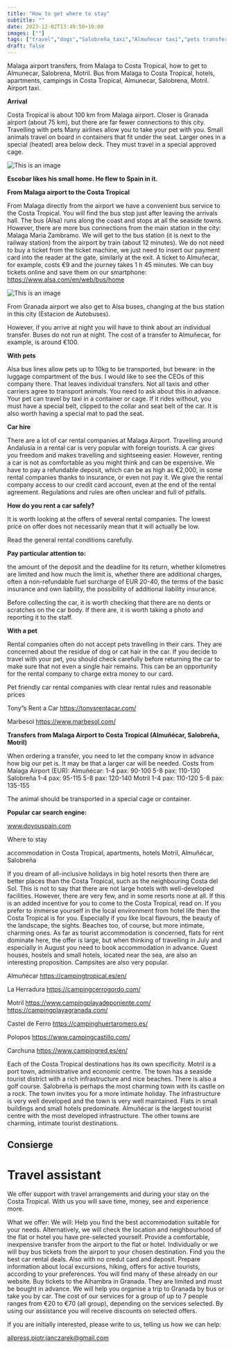 ```yaml
---
title: "How to get where to stay"
subtitle: ""
date: 2023-12-02T13:49:50+10:00
images: [""]
tags: ["travel","dogs","Salobreña_taxi","Almuñecar taxi","pets transfer","pets friendly"]
draft: false
---
```



Malaga airport transfers, from Malaga to Costa Tropical, how to get to Almunecar, Salobrena, Motril. Bus
from Malaga to Costa Tropical, hotels, apartments, campings in Costa Tropical, Almunecar, Salobrena,
Motril. Airport taxi.

**Arrival**

Costa Tropical is about 100 km from Malaga airport. Closer is Granada airport (about 75 km), but there are far fewer connections to this city. 
Travelling with pets
Many airlines allow you to take your pet with you. Small animals travel on board in containers that fit under the seat. Larger ones in a special (heated) area below deck. They must travel in a special approved cage.

![This is an image](/img/Escobarwkl.jpeg)

**Escobar likes his small home. He flew to Spain in it.**

**From Malaga airport to the Costa Tropical**

From Malaga directly from the airport we have a convenient bus service to the Costa Tropical. You will find the bus stop just after leaving the arrivals hall. The bus (Alsa) runs along the coast and stops at all the seaside towns.
However, there are more bus connections from the main station in the city: Malaga Maria Zambramo.
We will get to the bus station (it is next to the railway station) from the airport by train (about 12 minutes). We do not need to buy a ticket from the ticket machine, we just need to insert our payment card into the reader at the gate, similarly at the exit. 
A ticket to Almuñecar, for example, costs €9 and the journey takes 1 h 45 minutes. 
We can buy tickets online and save them on our smartphone:
https://www.alsa.com/en/web/bus/home

![This is an image](/img/autobus.jpeg)


From Granada airport we also get to Alsa buses, changing at the bus station in this city (Estacion de Autobuses).

However, if you arrive at night you will have to think about an individual transfer. Buses do not run at night. The cost of a transfer to Almuñecar, for example, is around €100. 

**With pets**

Alsa bus lines allow pets up to 10kg to be transported, but beware: in the luggage compartment of the bus. I would like to see the CEOs of this company there. 
That leaves individual transfers. Not all taxis and other carriers agree to transport animals. You need to ask about this in advance. 
Your pet can travel by taxi in a container or cage. If it rides without, you must have a special belt, clipped to the collar and seat belt of the car. It is also worth having a special mat to pad the seat.

**Car hire**

There are a lot of car rental companies at Malaga Airport. Travelling around Andalusia in a rental car is very popular with foreign tourists. A car gives you freedom and makes travelling and sightseeing easier. However, renting a car is not as comfortable as you might think and can be expensive. We have to pay a refundable deposit, which can be as high as €2,000, in some rental companies thanks to insurance, or even not pay it. We give the rental company access to our credit card account, even at the end of the rental agreement. Regulations and rules are often unclear and full of pitfalls.

**How do you rent a car safely?**

It is worth looking at the offers of several rental companies. The lowest price on offer does not necessarily mean that it will actually be low.

Read the general rental conditions carefully.

**Pay particular attention to:**

the amount of the deposit and the deadline for its return,
whether kilometres are limited and how much the limit is,
whether there are additional charges, often a non-refundable fuel surcharge of EUR 20-40,
the terms of the basic insurance and own liability,
the possibility of additional liability insurance.

Before collecting the car, it is worth checking that there are no dents or scratches on the car body. If there are, it is worth taking a photo and reporting it to the staff. 

**With a pet**

Rental companies often do not accept pets travelling in their cars. They are concerned about the residue of dog or cat hair in the car. If you decide to travel with your pet, you should check carefully before returning the car to make sure that not even a single hair remains. This can be an opportunity for the rental company to charge extra money to our card.
 

Pet friendly car rental companies
with clear rental rules and reasonable prices

Tony”s Rent a Car
https://tonysrentacar.com/

Marbesol
https://www.marbesol.com/


**Transfers from Malaga Airport to Costa Tropical (Almuñécar, Salobreña, Motril)**


When ordering a transfer, you need to let the company know in advance how big our pet is. It may be that a larger car will be needed. 
Costs from Malaga Airport (EUR):
Almuñécar: 
1-4 pax: 90-100
5-8 pax: 110-130
Salobreña
1-4 pax: 95-115
5-8 pax: 120-140
Motril
1-4 pax: 110-120
5-8 pax: 135-155




The animal should be transported in a special cage or container. 


**Popular car search engine:**

www.doyouspain.com

Where to stay

accommodation in Costa Tropical, apartments, hotels Motril, Almuñécar, Salobreña

If you dream of all-inclusive holidays in big hotel resorts then there are better places than the Costa Tropical, such as the
neighbouring Costa del Sol. This is not to say that there are not large hotels with well-developed facilities. However, there
are very few, and in some resorts none at all. If this is an added incentive for you to come to the Costa Tropical, read on.
If you prefer to immerse yourself in the local environment from hotel life then the Costa Tropical is for you. Especially if
you like local flavours, the beauty of the landscape, the sights. Beaches too, of course, but more intimate, charming ones.
As far as tourist accommodation is concerned, flats for rent dominate here, the offer is large, but when thinking of
travelling in July and especially in August you need to book accommodation in advance. Guest houses, hostels and small
hotels, located near the sea, are also an interesting proposition. Campsites are also very popular.

Almuñécar
https://campingtropical.es/en/

La Herradura
https://campingcerrogordo.com/

Motril
https://www.campingplayadeponiente.com/
https://campingplayagranada.com/

Castel de Ferro
https://campinghuertaromero.es/

Polopos
https://www.campingcastillo.com/

Carchuna
https://www.campingred.es/en/

Each of the Costa Tropical destinations has its own specificity. Motril is a port town, administrative and economic centre.
The town has a seaside tourist district with a rich infrastructure and nice beaches. There is also a golf course.
Salobreña is perhaps the most charming town with its castle on a rock. The town invites you for a more intimate holiday.
The infrastructure is very well developed and the town is very well maintained. Flats in small buildings and small hotels
predominate.
Almuñécar is the largest tourist centre with the most developed infrastructure. The other towns are charming, intimate
tourist destinations.

## Consierge

# Travel assistant

We offer support with travel arrangements and during your stay on the Costa Tropical. With us you will save time, money,
see and experience more.

What we offer:
We will:
Help you find the best accommodation suitable for your needs. Alternatively, we will check the location and
neighbourhood of the flat or hotel you have pre-selected yourself.
Provide a comfortable, inexpensive transfer from the airport to the flat or hotel. Individually or we will buy bus tickets from
the airport to your chosen destination.
Find you the best car rental deals. Also with no credut card and deposit.
Prepare information about local excursions, hiking, offers for active tourists, according to your preferences. You will find
many of these already on our website.
Buy tickets to the Alhambra in Granada. They are limited and must be bought in advance. We will help you organise a trip
to Granada by bus or take you by car.
The cost of our services for a group of up to 7 people ranges from €20 to €70 (all group), depending on the services
selected. By using our assistance you will receive discounts on selected offers.

If you are initially interested, please write to us, telling us how we can help:

allpress.piotr.janczarek@gmail.com


